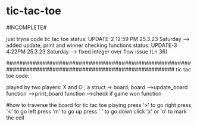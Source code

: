 # tic-tac-toe

#INCOMPLETE#

just tryna code tic tac toe
status: UPDATE-2 12:59 PM 25.3.23 Saturday  --> added update, print and winner checking functions
status: UPDATE-3 4:22PM 25.3.23 Saturday    --> fixed integer over flow issue (Ln 36)





########################################################################################################### 
tic tac toe code:

played by two players: X and O ;
a struct -> board;
board -->update_board function
      -->print_board function
      -->check if game won function

#how to traverse the board for tic tac toe playing
 press '>' to go right
 press '<' to go left
 press 'm' to go up
 press ' ' to go down
 click 'x' or 'o' to mark the cell
    
